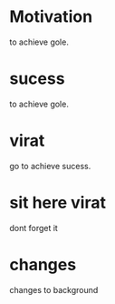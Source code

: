# Motivation
to achieve gole.
# sucess
to achieve gole.
# virat
go to achieve sucess.
# sit here virat
dont forget it
# changes
changes to background